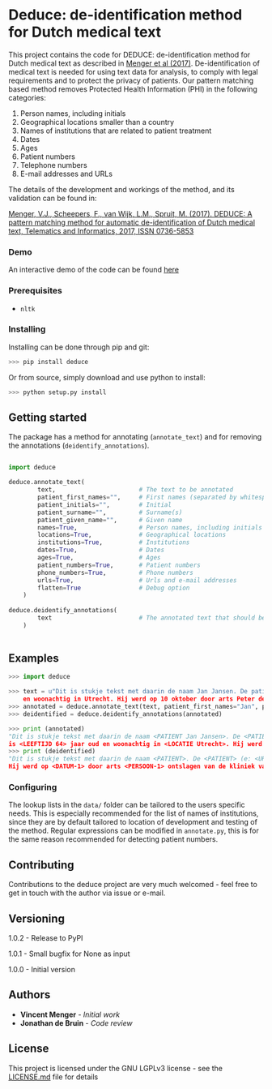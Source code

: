 # Deduce: de-identification method for Dutch medical text

This project contains the code for DEDUCE: de-identification method for Dutch medical text as described in [Menger et al (2017)](http://www.sciencedirect.com/science/article/pii/S0736585316307365). De-identification of medical text is needed for using text data for analysis, to comply with legal requirements and to protect the privacy of patients. Our pattern matching based method removes Protected Health Information (PHI) in the following categories:

1. Person names, including initials
2. Geographical locations smaller than a country
3. Names of institutions that are related to patient treatment
4. Dates
5. Ages
6. Patient numbers
7. Telephone numbers
8. E-mail addresses and URLs

The details of the development and workings of the method, and its validation can be found in: 

[Menger, V.J., Scheepers, F., van Wijk, L.M., Spruit, M. (2017). DEDUCE: A pattern matching method for automatic de-identification of Dutch medical text, Telematics and Informatics, 2017, ISSN 0736-5853](http://www.sciencedirect.com/science/article/pii/S0736585316307365)

### Demo

An interactive demo of the code can be found [here](http://ads.science.uu.nl/deduce/)

### Prerequisites

* `nltk`

### Installing

Installing can be done through pip and git: 

``` python
>>> pip install deduce
```

Or from source, simply download and use python to install:

``` python
>>> python setup.py install
```

## Getting started

The package has a method for annotating (`annotate_text`) and for removing the annotations (`deidentify_annotations`).

``` python

import deduce 

deduce.annotate_text(
        text,                       # The text to be annotated
        patient_first_names="",     # First names (separated by whitespace)
        patient_initials="",        # Initial
        patient_surname="",         # Surname(s)
        patient_given_name="",      # Given name
        names=True,                 # Person names, including initials
        locations=True,             # Geographical locations
        institutions=True,          # Institutions
        dates=True,                 # Dates
        ages=True,                  # Ages
        patient_numbers=True,       # Patient numbers
        phone_numbers=True,         # Phone numbers
        urls=True,                  # Urls and e-mail addresses
        flatten=True                # Debug option
    )    
    
deduce.deidentify_annotations(
        text                        # The annotated text that should be de-identified
    )
    
```

## Examples
``` python
>>> import deduce

>>> text = u"Dit is stukje tekst met daarin de naam Jan Jansen. De patient J. Jansen (e: j.jnsen@email.com, t: 06-12345678) is 64 jaar oud 
    en woonachtig in Utrecht. Hij werd op 10 oktober door arts Peter de Visser ontslagen van de kliniek van het UMCU."
>>> annotated = deduce.annotate_text(text, patient_first_names="Jan", patient_surname="Jansen")
>>> deidentified = deduce.deidentify_annotations(annotated)

>>> print (annotated)
"Dit is stukje tekst met daarin de naam <PATIENT Jan Jansen>. De <PATIENT patient J. Jansen> (e: <URL j.jnsen@email.com>, t: <TELEFOONNUMMER 06-12345678>) 
is <LEEFTIJD 64> jaar oud en woonachtig in <LOCATIE Utrecht>. Hij werd op <DATUM 10 oktober> door arts <PERSOON Peter de Visser> ontslagen van de kliniek van het <INSTELLING umcu>."
>>> print (deidentified)
"Dit is stukje tekst met daarin de naam <PATIENT>. De <PATIENT> (e: <URL-1>, t: <TELEFOONNUMMER-1>) is <LEEFTIJD-1> jaar oud en woonachtig in <LOCATIE-1>.
Hij werd op <DATUM-1> door arts <PERSOON-1> ontslagen van de kliniek van het <INSTELLING-1>."
```

### Configuring

The lookup lists in the `data/` folder can be tailored to the users specific needs. This is especially recommended for the list of names of institutions, since they are by default tailored to location of development and testing of the method. Regular expressions can be modified in `annotate.py`, this is for the same reason recommended for detecting patient numbers. 

## Contributing

Contributions to the deduce project are very much welcomed - feel free to get in touch with the author via issue or e-mail. 

## Versioning

1.0.2 - Release to PyPI

1.0.1 - Small bugfix for None as input

1.0.0 - Initial version

## Authors

* **Vincent Menger** - *Initial work* 
* **Jonathan de Bruin** - *Code review*

## License

This project is licensed under the GNU LGPLv3 license - see the [LICENSE.md](LICENSE.md) file for details
